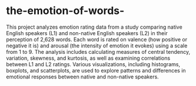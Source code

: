 # the-emotion-of-words-
This project analyzes emotion rating data from a study comparing native English speakers (L1) and non-native English speakers (L2) in their perception of 2,628 words. Each word is rated on valence (how positive or negative it is) and arousal (the intensity of emotion it evokes) using a scale from 1 to 9. The analysis includes calculating measures of central tendency, variation, skewness, and kurtosis, as well as examining correlations between L1 and L2 ratings. Various visualizations, including histograms, boxplots, and scatterplots, are used to explore patterns and differences in emotional responses between native and non-native speakers.






